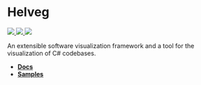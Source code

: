 # Helveg

<a href="https://nuget.org">
    <img src="https://img.shields.io/nuget/v/helveg?color=005aa7&label=NuGet.org&logo=nuget&style=flat-square" />
</a>

<a href="https://gitlab.com/helveg/helveg/-/packages">
    <img src="https://img.shields.io/badge/dynamic/json?color=e24329&label=GitLab%20Packages&logo=gitlab&style=flat-square&query=%24%5B-1%3A%5D.version&url=https%3A%2F%2Fgitlab.com%2Fapi%2Fv4%2Fprojects%2F18963006%2Fpackages" />
</a>

<img src="https://img.shields.io/gitlab/license/helveg/helveg?style=flat-square&label=License" />

An extensible software visualization framework and a tool for the visualization of C# codebases.

* **[Docs](https://helveg.net/docs/)**
* **[Samples](https://helveg.net/samples/)**


